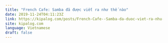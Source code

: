 ```yaml
---
title: "French Cafe: Samba đã được viết ra như thế nào"
date: 2019-11-24T04:11:23Z
link: https://kipalog.com/posts/French-Cafe--Samba-da-duoc-viet-ra-nhu-the-nao?utm_medium=RSS&utm_source=news.12bit.vn
site: kipalog.com
language: Vietnamese
draft: false
---
```

